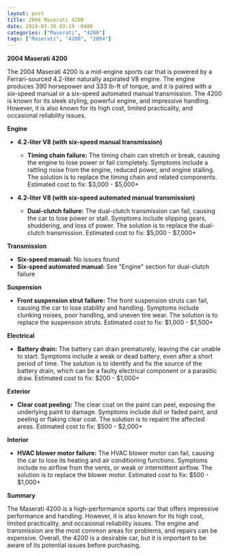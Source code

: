 ```yaml
---
layout: post
title: 2004 Maserati 4200
date: 2024-03-30 03:19 -0400
categories: ["Maserati", "4200"]
tags: ["Maserati", "4200", "2004"]
---
```

**2004 Maserati 4200**

The 2004 Maserati 4200 is a mid-engine sports car that is powered by a Ferrari-sourced 4.2-liter naturally aspirated V8 engine. The engine produces 390 horsepower and 333 lb-ft of torque, and it is paired with a six-speed manual or a six-speed automated manual transmission. The 4200 is known for its sleek styling, powerful engine, and impressive handling. However, it is also known for its high cost, limited practicality, and occasional reliability issues.

**Engine**

* **4.2-liter V8 (with six-speed manual transmission)**
    * **Timing chain failure:** The timing chain can stretch or break, causing the engine to lose power or fail completely. Symptoms include a rattling noise from the engine, reduced power, and engine stalling. The solution is to replace the timing chain and related components. Estimated cost to fix: $3,000 - $5,000+

* **4.2-liter V8 (with six-speed automated manual transmission)**
    * **Dual-clutch failure:** The dual-clutch transmission can fail, causing the car to lose power or stall. Symptoms include slipping gears, shuddering, and loss of power. The solution is to replace the dual-clutch transmission. Estimated cost to fix: $5,000 - $7,000+

**Transmission**

* **Six-speed manual:** No issues found
* **Six-speed automated manual:** See "Engine" section for dual-clutch failure

**Suspension**

* **Front suspension strut failure:** The front suspension struts can fail, causing the car to lose stability and handling. Symptoms include clunking noises, poor handling, and uneven tire wear. The solution is to replace the suspension struts. Estimated cost to fix: $1,000 - $1,500+

**Electrical**

* **Battery drain:** The battery can drain prematurely, leaving the car unable to start. Symptoms include a weak or dead battery, even after a short period of time. The solution is to identify and fix the source of the battery drain, which can be a faulty electrical component or a parasitic draw. Estimated cost to fix: $200 - $1,000+

**Exterior**

* **Clear coat peeling:** The clear coat on the paint can peel, exposing the underlying paint to damage. Symptoms include dull or faded paint, and peeling or flaking clear coat. The solution is to repaint the affected areas. Estimated cost to fix: $500 - $2,000+

**Interior**

* **HVAC blower motor failure:** The HVAC blower motor can fail, causing the car to lose its heating and air conditioning functions. Symptoms include no airflow from the vents, or weak or intermittent airflow. The solution is to replace the blower motor. Estimated cost to fix: $500 - $1,000+

**Summary**

The Maserati 4200 is a high-performance sports car that offers impressive performance and handling. However, it is also known for its high cost, limited practicality, and occasional reliability issues. The engine and transmission are the most common areas for problems, and repairs can be expensive. Overall, the 4200 is a desirable car, but it is important to be aware of its potential issues before purchasing.
